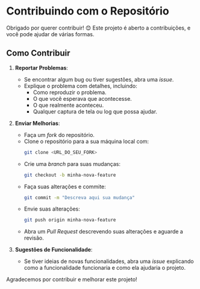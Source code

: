 # Contribuindo com o Repositório

Obrigado por querer contribuir! 😊 Este projeto é aberto a contribuições, e você pode ajudar de várias formas.

## Como Contribuir

1. **Reportar Problemas**: 
   - Se encontrar algum bug ou tiver sugestões, abra uma *issue*.
   - Explique o problema com detalhes, incluindo:
     - Como reproduzir o problema.
     - O que você esperava que acontecesse.
     - O que realmente aconteceu.
     - Qualquer captura de tela ou log que possa ajudar.

2. **Enviar Melhorias**:
   - Faça um *fork* do repositório.
   - Clone o repositório para a sua máquina local com:
     ```bash
     git clone <URL_DO_SEU_FORK>
     ```
   - Crie uma *branch* para suas mudanças:
     ```bash
     git checkout -b minha-nova-feature
     ```
   - Faça suas alterações e commite:
     ```bash
     git commit -m "Descreva aqui sua mudança"
     ```
   - Envie suas alterações:
     ```bash
     git push origin minha-nova-feature
     ```
   - Abra um *Pull Request* descrevendo suas alterações e aguarde a revisão.

3. **Sugestões de Funcionalidade**:
   - Se tiver ideias de novas funcionalidades, abra uma *issue* explicando como a funcionalidade funcionaria e como ela ajudaria o projeto.

Agradecemos por contribuir e melhorar este projeto!